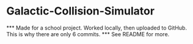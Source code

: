 # Galactic-Collision-Simulator
*** Made for a school project. Worked locally, then uploaded to GitHub. This is why there are only 6 commits. *** See README for more.
